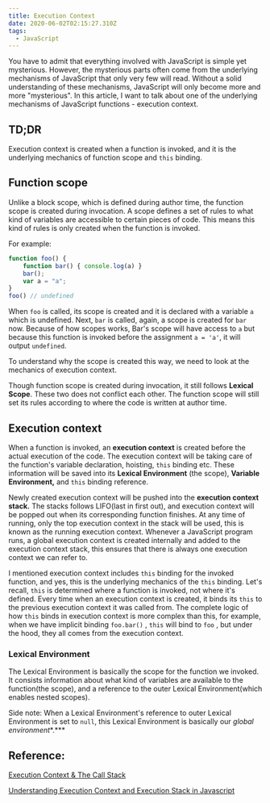 ```yaml
---
title: Execution Context
date: 2020-06-02T02:15:27.310Z
tags:
  - JavaScript
---
```

You have to admit that everything involved with JavaScript is simple yet mysterious. However, the mysterious parts often come from the underlying mechanisms of JavaScript that only very few will read. Without a solid understanding of these mechanisms, JavaScript will only become more and more "mysterious". In this article, I want to talk about one of the underlying mechanisms of JavaScript functions - execution context.

## TD;DR

Execution context is created when a function is invoked, and it is the underlying mechanics of function scope and `this` binding.

## Function scope

Unlike a block scope, which is defined during author time, the function scope is created during invocation. A scope defines a set of rules to what kind of variables are accessible to certain pieces of code. This means this kind of rules is only created when the function is invoked.

For example:

```jsx
function foo() {
    function bar() { console.log(a) }
    bar();
    var a = "a";
}
foo() // undefined
```

When `foo` is called, its scope is created and it is declared with a variable `a` which is undefined. Next, `bar` is called, again, a scope is created for `bar` now. Because of how scopes works, Bar's scope will have access to `a` but because this function is invoked before the assignment `a = 'a'`, it will output `undefined`.

To understand why the scope is created this way, we need to look at the mechanics of execution context.

Though function scope is created during invocation, it still follows **Lexical Scope**. These two does not conflict each other. The function scope will still set its rules according to where the code is written at author time.

## Execution context

When a function is invoked, an **execution context** is created before the actual execution of the code. The execution context will be taking care of the function's variable declaration, hoisting, `this` binding etc. These information will be saved into its **Lexical Environment** (the scope), **Variable Environment,** and `this` binding reference. 

Newly created execution context will be pushed into the **execution context stack.** The stacks follows LIFO(last in first out), and execution context will be popped out when its corresponding function finishes. At any time of running, only the top execution context in the stack will be used, this is known as the running execution context. Whenever a JavaScript program runs, a global execution context is created internally and added to the execution context stack, this ensures that there is always one execution context we can refer to.

I mentioned execution context includes `this` binding for the invoked function,  and yes, this is the underlying mechanics of the `this` binding. Let's recall, `this` is determined where a function is invoked, not where it's defined. Every time when an execution context is created, it binds its `this` to the previous execution context it was called from. The complete logic of how `this` binds in execution context is more complex than this, for example, when we have implicit binding `foo.bar()` , `this` will bind to `foo` , but under the hood, they all comes from the execution context.

### Lexical Environment

The Lexical Environment is basically the scope for the function we invoked. It consists information about what kind of variables are available to the function(the scope), and a reference to the outer Lexical Environment(which enables nested scopes).

Side note:  When a Lexical Environment's reference to outer Lexical Environment is set to `null`, this Lexical Environment is basically our *global environment**.***

## Reference:

[Execution Context & The Call Stack](https://medium.com/@js_tut/execution-context-the-call-stack-d1fbe34f6fe9)

[Understanding Execution Context and Execution Stack in Javascript](https://blog.bitsrc.io/understanding-execution-context-and-execution-stack-in-javascript-1c9ea8642dd0)
